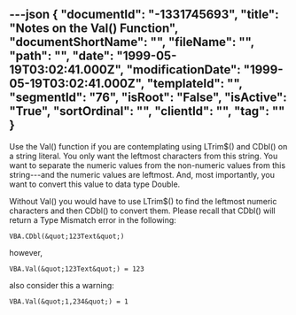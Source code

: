 ---json
{
  "documentId": "-1331745693",
  "title": "Notes on the Val() Function",
  "documentShortName": "",
  "fileName": "",
  "path": "",
  "date": "1999-05-19T03:02:41.000Z",
  "modificationDate": "1999-05-19T03:02:41.000Z",
  "templateId": "",
  "segmentId": "76",
  "isRoot": "False",
  "isActive": "True",
  "sortOrdinal": "",
  "clientId": "",
  "tag": ""
}
---

Use the Val() function if you are contemplating using LTrim$() and CDbl() on a string literal. You only want the leftmost characters from this string. You want to separate the numeric values from the non-numeric values from this string---and the numeric values are leftmost. And, most importantly, you want to convert this value to data type Double.

Without Val() you would have to use LTrim$() to find the leftmost numeric characters and then CDbl() to convert them. Please recall that CDbl() will return a Type Mismatch error in the following:

    VBA.CDbl(&quot;123Text&quot;)

however,

    VBA.Val(&quot;123Text&quot;) = 123

also consider this a warning:

    VBA.Val(&quot;1,234&quot;) = 1
